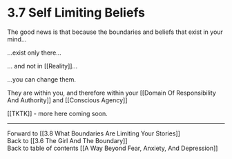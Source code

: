 # 3.7 Self Limiting Beliefs

The good news is that because the boundaries and beliefs that exist in your mind...

...exist only there... 

... and not in [[Reality]]...

...you can change them. 

They are within you, and therefore within your [[Domain Of Responsibility And Authority]] and [[Conscious Agency]]

[[TKTK]] - more here coming soon. 

___

Forward to [[3.8 What Boundaries Are Limiting Your Stories]]          
Back to [[3.6 The Girl And The Boundary]]         
Back to table of contents [[A Way Beyond Fear, Anxiety, And Depression]]    
